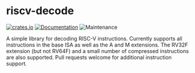 # riscv-decode

[![crates.io](https://img.shields.io/crates/v/riscv-decode.svg)](https://crates.io/crates/riscv-decode)
[![Documentation](https://docs.rs/riscv-decode/badge.svg)](https://docs.rs/riscv-decode)
![Maintenance](https://img.shields.io/badge/maintenance%20status-passively%20maintained-yellow)

A simple library for decoding RISC-V instructions. Currently supports all
instructions in the base ISA as well as the A and M extensions. The RV32F
extension (but not RV64F) and a small number of compressed instructions are also
supported. Pull requests welcome for additional instruction support.
